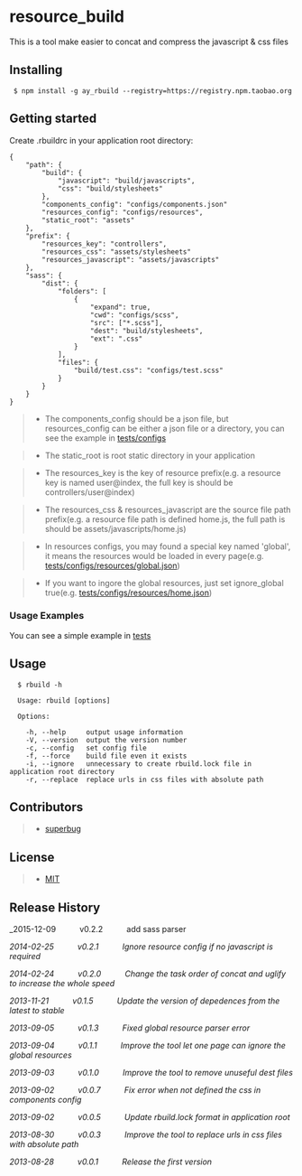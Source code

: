 # resource_build

This is a tool make easier to concat and compress the javascript & css files

## Installing

```shell
 $ npm install -g ay_rbuild --registry=https://registry.npm.taobao.org
```

## Getting started

Create .rbuildrc in your application root directory:

```
{
    "path": {
        "build": {
            "javascript": "build/javascripts",
            "css": "build/stylesheets"
        },
        "components_config": "configs/components.json"
        "resources_config": "configs/resources",
        "static_root": "assets"
    },
    "prefix": {
        "resources_key": "controllers",
        "resources_css": "assets/stylesheets"
        "resources_javascript": "assets/javascripts"
    },
    "sass": {
        "dist": {
            "folders": [
                {
                    "expand": true,
                    "cwd": "configs/scss",
                    "src": ["*.scss"],
                    "dest": "build/stylesheets",
                    "ext": ".css"
                }
            ],
            "files": {
                "build/test.css": "configs/test.scss"
            }
        }
    }
}

```

>- The components_config should be a json file, but resources_config can be either a json file or a directory,
you can see the example in [tests/configs](https://github.com/NanJingBoy/resource_build/tree/master/tests/configs)

>- The static_root is root static directory in your application

>- The resources_key is the key of resource prefix(e.g. a resource key is named user@index, the full key is should be
controllers/user@index)

>- The resources_css & resources_javascript are the source file path prefix(e.g. a resource file path is defined home.js,
the full path is should be assets/javascripts/home.js)

>- In resources configs, you may found a special key named 'global', it means the resources would be loaded in every page(e.g. [tests/configs/resources/global.json](https://github.com/NanJingBoy/resource_build/blob/master/tests/configs/resources/global.json))

>- If you want to ingore the global resources, just set ignore_global true(e.g. [tests/configs/resources/home.json](https://github.com/NanJingBoy/resource_build/blob/master/tests/configs/resources/home.json))

### Usage Examples
You can see a simple example in [tests](https://github.com/NanJingBoy/resource_build/tree/master/tests)


## Usage
```shell
  $ rbuild -h

  Usage: rbuild [options]

  Options:

    -h, --help     output usage information
    -V, --version  output the version number
    -c, --config   set config file
    -f, --force    build file even it exists
    -i, --ignore   unnecessary to create rbuild.lock file in application root directory
    -r, --replace  replace urls in css files with absolute path
```

## Contributors
>- [superbug](https://github.com/superbug)

## License
>- [MIT](http://www.opensource.org/licenses/MIT)

## Release History
_2015-12-09   v0.2.2   add sass parser

_2014-02-25   v0.2.1   Ignore resource config if no javascript is required_

_2014-02-24   v0.2.0   Change the task order of concat and uglify to increase the whole speed_

_2013-11-21   v0.1.5   Update the version of depedences from the latest to stable_

_2013-09-05   v0.1.3   Fixed global resource parser error_

_2013-09-04   v0.1.1   Improve the tool let one page can ignore the global resources_

_2013-09-03   v0.1.0   Improve the tool to remove unuseful dest files_

_2013-09-02   v0.0.7   Fix error when not defined the css in components config_

_2013-09-02   v0.0.5   Update rbuild.lock format in application root_

_2013-08-30   v0.0.3   Improve the tool to replace urls in css files with absolute path_

_2013-08-28   v0.0.1   Release the first version_
